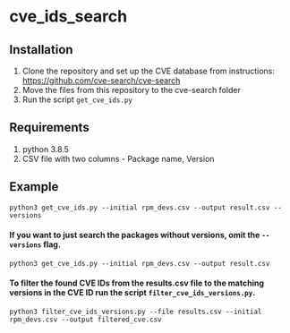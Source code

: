 # cve_ids_search

## Installation
1. Clone the repository and set up the CVE database from instructions: https://github.com/cve-search/cve-search
2. Move the files from this repository to the cve-search folder
3. Run the script `get_cve_ids.py`

## Requirements
1. python 3.8.5
2. CSV file with two columns - Package name, Version

## Example
`python3 get_cve_ids.py --initial rpm_devs.csv --output result.csv --versions`

#### If you want to just search the packages without versions, omit the `--versions` flag.

`python3 get_cve_ids.py --initial rpm_devs.csv --output result.csv`

#### To filter the found CVE IDs from the results.csv file to the matching versions in the CVE ID run the script `filter_cve_ids_versions.py`. 

`python3 filter_cve_ids_versions.py --file results.csv --initial rpm_devs.csv --output filtered_cve.csv`
